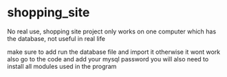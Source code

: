 # shopping_site
No real use, shopping site project only works on one computer which has the database, not useful in real life

make sure to add run the database file and import it otherwise it wont work
also go to the code and add your mysql password you will also need to install all modules used in the program

